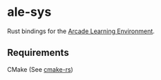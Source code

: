 # ale-sys
Rust bindings for the [Arcade Learning Environment](https://github.com/mgbellemare/Arcade-Learning-Environment).

## Requirements
CMake (See [cmake-rs](https://github.com/alexcrichton/cmake-rs))
